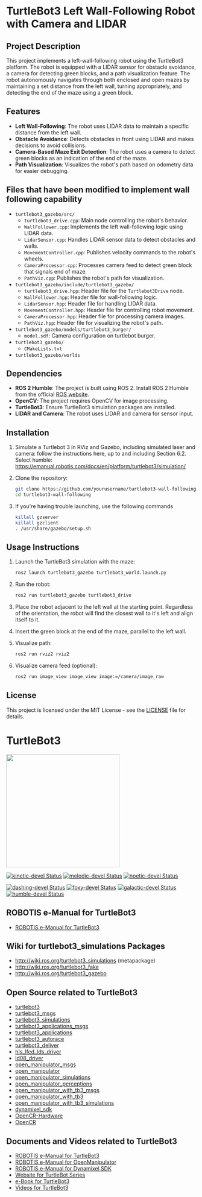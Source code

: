 # TurtleBot3 Left Wall-Following Robot with Camera and LIDAR

## Project Description
This project implements a left-wall-following robot using the TurtleBot3 platform. The robot is equipped with a LIDAR sensor for obstacle avoidance, a camera for detecting green blocks, and a path visualization feature. The robot autonomously navigates through both enclosed and open mazes by maintaining a set distance from the left wall, turning appropriately, and detecting the end of the maze using a green block.

## Features
- **Left Wall-Following**: The robot uses LIDAR data to maintain a specific distance from the left wall.
- **Obstacle Avoidance**: Detects obstacles in front using LIDAR and makes decisions to avoid collisions.
- **Camera-Based Maze Exit Detection**: The robot uses a camera to detect green blocks as an indication of the end of the maze.
- **Path Visualization**: Visualizes the robot's path based on odometry data for easier debugging.
  
## Files that have been modified to implement wall following capability

- `turtlebot3_gazebo/src/`
  - `turtlebot3_drive.cpp`: Main node controlling the robot's behavior.
  - `WallFollower.cpp`: Implements the left wall-following logic using LIDAR data.
  - `LidarSensor.cpp`: Handles LIDAR sensor data to detect obstacles and walls.
  - `MovementController.cpp`: Publishes velocity commands to the robot's wheels.
  - `CameraProcessor.cpp`: Processes camera feed to detect green block that signals end of maze.
  - `PathViz.cpp`: Publishes the robot's path for visualization.
- `turtlebot3_gazebo/include/turtlebot3_gazebo/`
  - `turtlebot3_drive.hpp`: Header file for the `Turtlebot3Drive` node.
  - `WallFollower.hpp`: Header file for wall-following logic.
  - `LidarSensor.hpp`: Header file for handling LIDAR data.
  - `MovementController.hpp`: Header file for controlling robot movement.
  - `CameraProcessor.hpp`: Header file for processing camera images.
  - `PathViz.hpp`: Header file for visualizing the robot's path.
- `turtlebot3_gazebo/models/turtlebot3_burger/`
  - `model.sdf`: Camera configuration on turtlebot burger.
- `turtlebot3_gazebo/`
  - `CMakeLists.txt`
- `turtlebot3_gazebo/worlds`

  
## Dependencies
- **ROS 2 Humble**: The project is built using ROS 2. Install ROS 2 Humble from the official [ROS website](https://docs.ros.org/en/humble/Installation.html).
- **OpenCV**: The project requires OpenCV for image processing.
- **TurtleBot3**: Ensure TurtleBot3 simulation packages are installed.
- **LIDAR and Camera**: The robot uses LIDAR and camera for sensor input.

## Installation
1. Simulate a Turtlebot 3 in RViz and Gazebo, including simulated laser and camera:
   follow the instructions here, up to and including Section 6.2. Select humble:
   https://emanual.robotis.com/docs/en/platform/turtlebot3/simulation/

2. Clone the repository:
   ```bash
   git clone https://github.com/yourusername/turtlebot3-wall-following.git
   cd turtlebot3-wall-following

3. If you're having trouble launching, use the following commands
   ```bash
   killall gzserver
   killall gzclient
   . /usr/share/gazebo/setup.sh


## Usage Instructions

1. Launch the TurtleBot3 simulation with the maze:
   ```bash
   ros2 launch turtlebot3_gazebo turtlebot3_world.launch.py
   
2. Run the robot:
   ```bash
   ros2 run turtlebot3_gazebo turtlebot3_drive
   
3. Place the robot adjacent to the left wall at the starting point. Regardless of the orientation, the robot will find the closest wall to it's left and align itself to it.
  
4. Insert the green block at the end of the maze, parallel to the left wall.

5. Visualize path:
   ```bash
   ros2 run rviz2 rviz2

6. Visualize camera feed (optional):
   ```bash
   ros2 run image_view image_view image:=/camera/image_raw
   
## License
This project is licensed under the MIT License - see the [LICENSE](LICENSE) file for details.


# TurtleBot3
<img src="https://github.com/ROBOTIS-GIT/emanual/blob/master/assets/images/platform/turtlebot3/logo_turtlebot3.png" width="300">

[![kinetic-devel Status](https://github.com/ROBOTIS-GIT/turtlebot3_simulations/workflows/kinetic-devel/badge.svg)](https://github.com/ROBOTIS-GIT/turtlebot3_simulations/tree/kinetic-devel)
[![melodic-devel Status](https://github.com/ROBOTIS-GIT/turtlebot3_simulations/workflows/melodic-devel/badge.svg)](https://github.com/ROBOTIS-GIT/turtlebot3_simulations/tree/melodic-devel)
[![noetic-devel Status](https://github.com/ROBOTIS-GIT/turtlebot3_simulations/workflows/noetic-devel/badge.svg)](https://github.com/ROBOTIS-GIT/turtlebot3_simulations/tree/noetic-devel)

[![dashing-devel Status](https://github.com/ROBOTIS-GIT/turtlebot3_simulations/workflows/dashing-devel/badge.svg)](https://github.com/ROBOTIS-GIT/turtlebot3_simulations/tree/dashing-devel)
[![foxy-devel Status](https://github.com/ROBOTIS-GIT/turtlebot3_simulations/workflows/foxy-devel/badge.svg)](https://github.com/ROBOTIS-GIT/turtlebot3_simulations/tree/foxy-devel)
[![galactic-devel Status](https://github.com/ROBOTIS-GIT/turtlebot3_simulations/workflows/galactic-devel/badge.svg)](https://github.com/ROBOTIS-GIT/turtlebot3_simulations/tree/galactic-devel)
[![humble-devel Status](https://github.com/ROBOTIS-GIT/turtlebot3_simulations/workflows/humble-devel/badge.svg)](https://github.com/ROBOTIS-GIT/turtlebot3_simulations/tree/humble-devel)

## ROBOTIS e-Manual for TurtleBot3
- [ROBOTIS e-Manual for TurtleBot3](http://turtlebot3.robotis.com/)

## Wiki for turtlebot3_simulations Packages
- http://wiki.ros.org/turtlebot3_simulations (metapackage)
- http://wiki.ros.org/turtlebot3_fake
- http://wiki.ros.org/turtlebot3_gazebo

## Open Source related to TurtleBot3
- [turtlebot3](https://github.com/ROBOTIS-GIT/turtlebot3)
- [turtlebot3_msgs](https://github.com/ROBOTIS-GIT/turtlebot3_msgs)
- [turtlebot3_simulations](https://github.com/ROBOTIS-GIT/turtlebot3_simulations)
- [turtlebot3_applications_msgs](https://github.com/ROBOTIS-GIT/turtlebot3_applications_msgs)
- [turtlebot3_applications](https://github.com/ROBOTIS-GIT/turtlebot3_applications)
- [turtlebot3_autorace](https://github.com/ROBOTIS-GIT/turtlebot3_autorace)
- [turtlebot3_deliver](https://github.com/ROBOTIS-GIT/turtlebot3_deliver)
- [hls_lfcd_lds_driver](https://github.com/ROBOTIS-GIT/hls_lfcd_lds_driver)
- [ld08_driver](https://github.com/ROBOTIS-GIT/ld08_driver)
- [open_manipulator_msgs](https://github.com/ROBOTIS-GIT/open_manipulator_msgs)
- [open_manipulator](https://github.com/ROBOTIS-GIT/open_manipulator)
- [open_manipulator_simulations](https://github.com/ROBOTIS-GIT/open_manipulator_simulations)
- [open_manipulator_perceptions](https://github.com/ROBOTIS-GIT/open_manipulator_perceptions)
- [open_manipulator_with_tb3_msgs](https://github.com/ROBOTIS-GIT/open_manipulator_with_tb3_msgs)
- [open_manipulator_with_tb3](https://github.com/ROBOTIS-GIT/open_manipulator_with_tb3)
- [open_manipulator_with_tb3_simulations](https://github.com/ROBOTIS-GIT/open_manipulator_with_tb3_simulations)
- [dynamixel_sdk](https://github.com/ROBOTIS-GIT/DynamixelSDK)
- [OpenCR-Hardware](https://github.com/ROBOTIS-GIT/OpenCR-Hardware)
- [OpenCR](https://github.com/ROBOTIS-GIT/OpenCR)

## Documents and Videos related to TurtleBot3
- [ROBOTIS e-Manual for TurtleBot3](http://turtlebot3.robotis.com/)
- [ROBOTIS e-Manual for OpenManipulator](http://emanual.robotis.com/docs/en/platform/openmanipulator/)
- [ROBOTIS e-Manual for Dynamixel SDK](http://emanual.robotis.com/docs/en/software/dynamixel/dynamixel_sdk/overview/)
- [Website for TurtleBot Series](http://www.turtlebot.com/)
- [e-Book for TurtleBot3](https://community.robotsource.org/t/download-the-ros-robot-programming-book-for-free/51/)
- [Videos for TurtleBot3 ](https://www.youtube.com/playlist?list=PLRG6WP3c31_XI3wlvHlx2Mp8BYqgqDURU)
